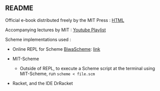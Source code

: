 ## README

Official e-book distributed freely by the MIT Press : [HTML](https://mitpress.mit.edu/sites/default/files/sicp/full-text/book/book-Z-H-10.html)

Accompanying lectures by MIT : [Youtube Playlist](https://www.youtube.com/playlist?list=PLE18841CABEA24090) 


Scheme implementations used :

* Online REPL for Scheme [BiwaScheme](https://www.biwascheme.org/): [link](https://repl.it/@priteshshrivast/Ex11)

* MIT-Scheme
  * Outside of REPL, to execute a Scheme script at the terminal using MIT-Scheme, run
  `scheme < file.scm` 
  
* Racket, and the IDE DrRacket

